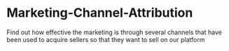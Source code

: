 # Marketing-Channel-Attribution
Find out how effective the marketing is through several channels that have been used to acquire sellers so that they want to sell on our platform
